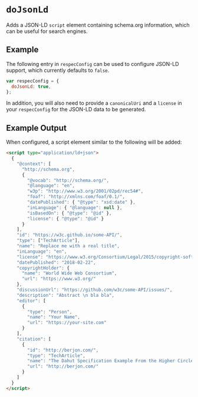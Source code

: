 # `doJsonLd`

Adds a JSON-LD `script` element containing schema.org information, which can be useful for search engines.

## Example

The following entry in `respecConfig` can be used to configure JSON-LD support, which currently defaults to `false`.

```javascript
var respecConfig = {
  doJsonLd: true,
};
```

In addition, you will also need to provide a `canonicalUri` and a `license` in your `respecConfig` for the JSON-LD data to be generated.

## Example Output

When configured, a script element similar to the following will be added:

<samp>

```html
<script type="application/ld+json">
  {
    "@context": [
      "http://schema.org",
      {
        "@vocab": "http://schema.org/",
        "@language": "en",
        "w3p": "http://www.w3.org/2001/02pd/rec54#",
        "foaf": "http://xmlns.com/foaf/0.1/",
        "datePublished": { "@type": "xsd:date" },
        "inLanguage": { "@language": null },
        "isBasedOn": { "@type": "@id" },
        "license": { "@type": "@id" }
      }
    ],
    "id": "https://w3c.github.io/some-API/",
    "type": ["TechArticle"],
    "name": "Replace me with a real title",
    "inLanguage": "en",
    "license": "https://www.w3.org/Consortium/Legal/2015/copyright-software-and-document",
    "datePublished": "2018-02-22",
    "copyrightHolder": {
      "name": "World Wide Web Consortium",
      "url": "https://www.w3.org/"
    },
    "discussionUrl": "https://github.com/w3c/some-API/issues/",
    "description": "Abstract \n bla bla",
    "editor": [
      {
        "type": "Person",
        "name": "Your Name",
        "url": "https://your-site.com"
      }
    ],
    "citation": [
      {
        "id": "http://berjon.com/",
        "type": "TechArticle",
        "name": "The Dahut Specification Example From the Higher Circle",
        "url": "http://berjon.com/"
      }
    ]
  }
</script>
```

</samp>
